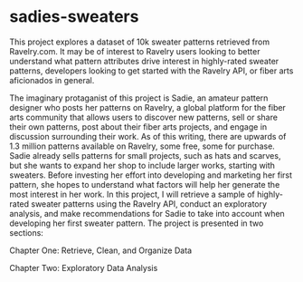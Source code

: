 # sadies-sweaters

This project explores a dataset of 10k sweater patterns retrieved from Ravelry.com. It may be of interest to Ravelry users looking to better understand what pattern attributes drive interest in highly-rated sweater patterns, developers looking to get started with the Ravelry API, or fiber arts aficionados in general. 

The imaginary protaganist of this project is Sadie, an amateur pattern designer who posts her patterns on Ravelry, a global platform for the fiber arts community that allows users to discover new patterns, sell or share their own patterns, post about their fiber arts projects, and engage in discussion surrounding their work. As of this writing, there are upwards of 1.3 million patterns available on Ravelry, some free, some for purchase. Sadie already sells patterns for small projects, such as hats and scarves, but she wants to expand her shop to include larger works, starting with sweaters. Before investing her effort into developing and marketing her first pattern, she hopes to understand what factors will help her generate the most interest in her work. In this project, I will retrieve a sample of highly-rated sweater patterns using the Ravelry API, conduct an exploratory analysis, and make recommendations for Sadie to take into account when developing her first sweater pattern. The project is presented in two sections: 

Chapter One: Retrieve, Clean, and Organize Data

Chapter Two: Exploratory Data Analysis
